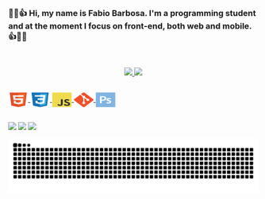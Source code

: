 ###  👨‍💻👍 Hi, my name is Fabio Barbosa. I'm a programming student and at the moment I focus on front-end, both web and mobile. 👍👨‍💻

<br><div align="center">
  <a href="https://github.com/fab1obarbosa">
  <img height="180em" src="https://github-readme-stats.vercel.app/api?username=fab1obarbosa&show_icons=true&theme=synthwave&include_all_commits=true&count_private=true"/>
  <img height="180em" src="https://github-readme-stats.vercel.app/api/top-langs/?username=fab1obarbosa&layout=compact&langs_count=7&theme=synthwave"/>
</div>
  
<div style="display: inline_block"><br>
  <img align="center" alt="html-icon" height="30" width="40" src="https://raw.githubusercontent.com/devicons/devicon/master/icons/html5/html5-original.svg">
  <img align="center" alt="css-icon" height="30" width="40" src="https://raw.githubusercontent.com/devicons/devicon/master/icons/css3/css3-original.svg">
  <img align="center" alt="javaScript-icon" height="30" width="40" src="https://github.com/devicons/devicon/blob/master/icons/javascript/javascript-original.svg">
    <img align="center" alt="git-icon" height="30" width="40" src="https://github.com/devicons/devicon/blob/master/icons/git/git-original.svg">
  <img align="center" alt="photoshop-icon" height="30" width="40" src="https://github.com/devicons/devicon/blob/master/icons/photoshop/photoshop-plain.svg">
 <!-- <img align="center" alt="csharp-icon" height="30" width="40" src="https://github.com/devicons/devicon/blob/master/icons/csharp/csharp-original.svg">
  <img align="center" alt="java-icon" height="30" width="40" src="https://github.com/devicons/devicon/blob/master/icons/java/java-original.svg">
  <img align="center" alt="android-icon" height="30" width="40" src="https://github.com/devicons/devicon/blob/master/icons/android/android-original.svg">
  <img align="center" alt="kotlin-icon" height="30" width="40" src="https://github.com/devicons/devicon/blob/master/icons/kotlin/kotlin-original.svg">
 -->
</div>
  
  ##
 
<div> 
  <a href="https://instagram.com/fab1obarbosa" target="_blank"><img src="https://img.shields.io/badge/-Instagram-%23E4405F?style=for-the-badge&logo=instagram&logoColor=white" target="_blank"></a>
  <a href = "mailto:barbosafabio3110@gmail.com"><img src="https://img.shields.io/badge/-Gmail-%23333?style=for-the-badge&logo=gmail&logoColor=white" target="_blank"></a>
  <a href="https://www.linkedin.com/in/https://www.linkedin.com/in/fabio-barbosa-754927152/" target="_blank"><img src="https://img.shields.io/badge/-LinkedIn-%230077B5?style=for-the-badge&logo=linkedin&logoColor=white" target="_blank"></a> 
 
  ![Snake animation](https://github.com/fab1obarbosa/fab1obarbosa/blob/output/github-contribution-grid-snake.svg)
 
</div>
  
